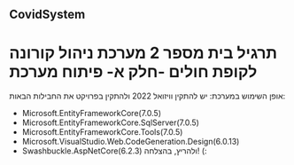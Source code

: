 ## CovidSystem

# תרגיל בית מספר 2 מערכת ניהול קורונה לקופת חולים -חלק א- פיתוח מערכת
 אופן השימוש במערכת: 
 יש להתקין וויזואל 2022 ולהתקין בפרויקט את החבילות הבאות:
- Microsoft.EntityFrameworkCore(7.0.5)
- Microsoft.EntityFrameworkCore.SqlServer(7.0.5)
- Microsoft.EntityFrameworkCore.Tools(7.0.5)
- Microsoft.VisualStudio.Web.CodeGeneration.Design(6.0.13)
- Swashbuckle.AspNetCore(6.2.3)
 ולהריץ, בהצלחה! (:
